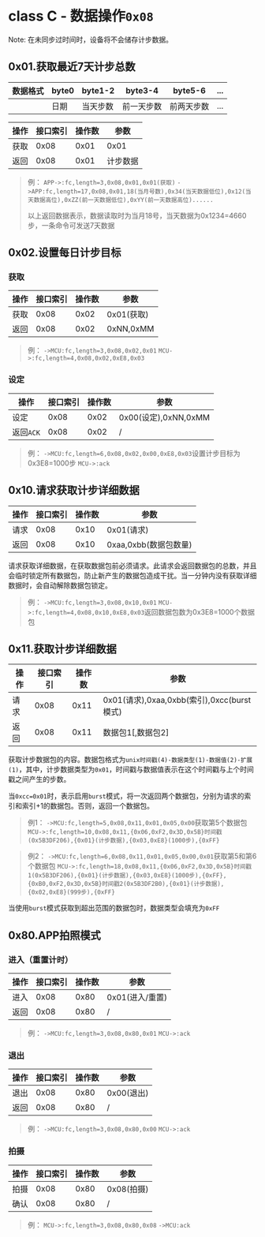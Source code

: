 # class C - 数据操作`0x08`



Note: 在未同步过时间时，设备将不会储存计步数据。



## 0x01.获取最近7天计步总数

| 数据格式 | byte0 | byte1-2 | byte3-4 | byte5-6 | ...  |
| ---- | ----- | ------- | ------- | ------- | ---- |
|      | 日期    | 当天步数    | 前一天步数   | 前两天步数   | ...  |

| 操作   | 接口索引 | 操作数  | 参数   |
| ---- | ---- | ---- | ---- |
| 获取   | 0x08 | 0x01 | 0x01 |
| 返回   | 0x08 | 0x01 | 计步数据 |

> 例：
> `APP->:fc,length=3,0x08,0x01,0x01(获取)`
> `->APP:fc,length=17,0x08,0x01,18(当月号数),0x34(当天数据低位),0x12(当天数据高位),0xZZ(前一天数据低位),0xYY(前一天数据高位)......`
>
> 以上返回数据表示，数据读取时为当月18号，当天数据为0x1234=4660步，一条命令可发送7天数据



## 0x02.设置每日计步目标

### 获取

| 操作   | 接口索引 | 操作数  | 参数        |
| ---- | ---- | ---- | --------- |
| 获取   | 0x08 | 0x02 | 0x01(获取)  |
| 返回   | 0x08 | 0x02 | 0xNN,0xMM |

> 例：
> `->MCU:fc,length=3,0x08,0x02,0x01`
> `MCU->:fc,length=4,0x08,0x02,0xE8,0x03`

### 设定

| 操作      | 接口索引 | 操作数  | 参数                 |
| ------- | ---- | ---- | ------------------ |
| 设定      | 0x08 | 0x02 | 0x00(设定),0xNN,0xMM |
| 返回`ACK` | 0x08 | 0x02 | /                  |

> 例：
> `->MCU:fc,length=6,0x08,0x02,0x00,0xE8,0x03`设置计步目标为0x3E8=1000步
> `MCU->:ack`



## 0x10.请求获取计步详细数据

| 操作 | 接口索引 | 操作数 | 参数                  |
| ---- | -------- | ------ | --------------------- |
| 请求 | 0x08     | 0x10   | 0x01(请求)            |
| 返回 | 0x08     | 0x10   | 0xaa,0xbb(数据包数量) |

请求获取详细数据，在获取数据包前必须请求。此请求会返回数据包的总数，并且会临时锁定所有数据包，防止新产生的数据包造成干扰。当一分钟内没有获取详细数据时，会自动解除数据包锁定。

> 例：
> `->MCU:fc,length=3,0x08,0x10,0x01`
> `MCU->:fc,length=4,0x08,0x10,0xE8,0x03`返回数据包数为0x3E8=1000个数据包



## 0x11.获取计步详细数据

| 操作 | 接口索引 | 操作数 | 参数                                       |
| ---- | -------- | ------ | ------------------------------------------ |
| 请求 | 0x08     | 0x11   | 0x01(请求),0xaa,0xbb(索引),0xcc(burst模式) |
| 返回 | 0x08     | 0x11   | 数据包1[,数据包2]                          |

获取计步数据包的内容。数据包格式为`unix时间戳(4)-数据类型(1)-数据值(2)-扩展(1)`，其中，计步数据类型为`0x01`，时间戳与数据值表示在这个时间戳与上个时间戳之间产生的步数。

当`0xcc=0x01`时，表示启用`burst`模式，将一次返回两个数据包，分别为请求的索引和索引+1的数据包。否则，返回一个数据包。

> 例1：
> `->MCU:fc,length=5,0x08,0x11,0x01,0x05,0x00`获取第5个数据包
> `MCU->:fc,length=10,0x08,0x11,{0x06,0xF2,0x3D,0x5B}时间戳(0x5B3DF206),{0x01}(计步数据),{0x03,0xE8}(1000步),{0xFF}`

> 例2：
> `->MCU:fc,length=6,0x08,0x11,0x01,0x05,0x00,0x01`获取第5和第6个数据包
> `MCU->:fc,length=18,0x08,0x11,{0x06,0xF2,0x3D,0x5B}时间戳1(0x5B3DF206),{0x01}(计步数据),{0x03,0xE8}(1000步),{0xFF},{0xB0,0xF2,0x3D,0x5B}时间戳2(0x5B3DF2B0),{0x01}(计步数据),{0x02,0xE8}(999步),{0xFF}`

当使用`burst`模式获取到超出范围的数据包时，数据类型会填充为`0xFF`



## 0x80.APP拍照模式

### 进入（重置计时）

| 操作   | 接口索引 | 操作数  | 参数          |
| ---- | ---- | ---- | ----------- |
| 进入   | 0x08 | 0x80 | 0x01(进入/重置) |
| 返回   | 0x08 | 0x80 | /           |

> 例：
> `->MCU:fc,length=3,0x08,0x80,0x01`
> `MCU->:ack`

### 退出

| 操作   | 接口索引 | 操作数  | 参数       |
| ---- | ---- | ---- | -------- |
| 退出   | 0x08 | 0x80 | 0x00(退出) |
| 返回   | 0x08 | 0x80 | /        |

> 例：
> `->MCU:fc,length=3,0x08,0x80,0x00`
> `MCU->:ack`

### 拍摄

| 操作   | 接口索引 | 操作数  | 参数       |
| ---- | ---- | ---- | -------- |
| 拍摄   | 0x08 | 0x80 | 0x08(拍摄) |
| 确认   | 0x08 | 0x80 | /        |

> 例：
> `MCU->:fc,length=3,0x08,0x80,0x08`
> `->MCU:ack`
